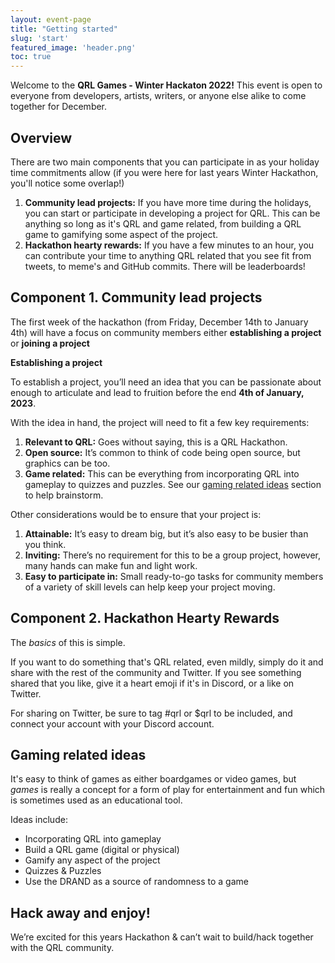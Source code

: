 ```yaml
---
layout: event-page
title: "Getting started"
slug: 'start'
featured_image: 'header.png'
toc: true
---
```


Welcome to the **QRL Games - Winter Hackaton 2022!** This event is open to everyone from developers, artists, writers, or anyone else alike to come together for December.

## Overview

There are two main components that you can participate in as your holiday time commitments allow (if you were here for last years Winter Hackathon, you'll notice some overlap!)

1. **Community lead projects:** If you have more time during the holidays, you can start or participate in developing a project for QRL. This can be anything so long as it's QRL and game related, from building a QRL game to gamifying some aspect of the project.
2. **Hackathon hearty rewards:** If you have a few minutes to an hour, you can contribute your time to anything QRL related that you see fit from tweets, to meme's and GitHub commits. There will be leaderboards!

## Component 1. Community lead projects

The first week of the hackathon (from Friday, December 14th to January 4th) will have a focus on community members either **establishing a project** or **joining a project**

**Establishing a project**

To establish a project, you’ll need an idea that you can be passionate about enough to articulate and lead to fruition before the end **4th of January, 2023**.

With the idea in hand, the project will need to fit a few key requirements:

1. **Relevant to QRL:** Goes without saying, this is a QRL Hackathon.
2. **Open source:** It’s common to think of code being open source, but graphics can be too.
3. **Game related:** This can be everything from incorporating QRL into gameplay to quizzes and puzzles. See our [gaming related ideas](#gaming-related-ideas) section to help brainstorm.

Other considerations would be to ensure that your project is:

1. **Attainable:** It’s easy to dream big, but it’s also easy to be busier than you think.
2. **Inviting:** There’s no requirement for this to be a group project, however, many hands can make fun and light work.
3. **Easy to participate in:** Small ready-to-go tasks for community members of a variety of skill levels can help keep your project moving.

## Component 2. Hackathon Hearty Rewards

The *basics* of this is simple.

If you want to do something that's QRL related, even mildly, simply do it and share with the rest of the community and Twitter. If you see something shared that you like, give it a heart emoji if it's in Discord, or a like on Twitter. 

For sharing on Twitter, be sure to tag #qrl or $qrl to be included, and connect your account with your Discord account.

## Gaming related ideas

It's easy to think of games as either boardgames or video games, but *games* is really a concept for a form of play for entertainment and fun which is sometimes used as an educational tool. 

Ideas include:

- Incorporating QRL into gameplay
- Build a QRL game (digital or physical)
- Gamify any aspect of the project
- Quizzes & Puzzles
- Use the DRAND as a source of randomness to a game

## Hack away and enjoy!

We’re excited for this years Hackathon & can’t wait to build/hack together with the QRL community.